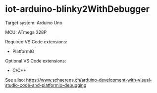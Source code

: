 # iot-arduino-blinky2WithDebugger

Target system: Arduino Uno

MCU: ATmega 328P

Required VS Code extensions:
- PlatformIO

Optional VS Code extensions:
- C/C++

See allso: https://www.schaerens.ch/arduino-development-with-visual-studio-code-and-platformio-debugging
